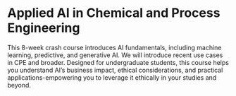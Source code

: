 # Applied AI in Chemical and Process Engineering

This 8-week crash course introduces AI fundamentals, including machine learning, predictive, and generative AI. We will introduce recent use cases in CPE and broader. Designed for undergraduate students, this course helps you understand AI’s business impact, ethical considerations, and practical applications-empowering you to leverage it ethically in your studies and beyond.

